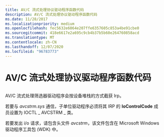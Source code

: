```yaml
---
title: AV/C 流式处理协议驱动程序函数代码
description: AV/C 流式处理协议驱动程序函数代码
ms.date: 11/28/2017
ms.localizationpriority: medium
ms.openlocfilehash: fec5632e6064e207ffe6357605c853a4be91cbe0
ms.sourcegitcommit: 418e6617e2a695c9cb4b37b5b60e264760858acd
ms.translationtype: MT
ms.contentlocale: zh-CN
ms.lasthandoff: 12/07/2020
ms.locfileid: "96783773"
---
```

# <a name="avc-streaming-protocol-driver-function-codes"></a>AV/C 流式处理协议驱动程序函数代码


## <span id="ddk_av_c_streaming_protocol_driver_function_codes_ks"></span><span id="DDK_AV_C_STREAMING_PROTOCOL_DRIVER_FUNCTION_CODES_KS"></span>


AV/C 流式处理筛选器驱动程序会按设备堆栈的方式截获 Irp。

若要与 *avcstrm.sys* 通信，子单位驱动程序必须将其 IRP 的 **IoControlCode** 成员设置为 IOCTL \_ AVCSTRM \_ 类。

若要发出 i/o 请求，请包含头文件 *avcstrm*，该文件包含在 Microsoft Windows 驱动程序工具包 (WDK) 中。

 

 





